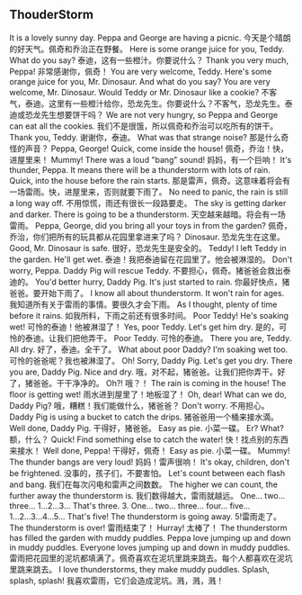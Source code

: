 ## ThouderStorm

It is a lovely sunny day. Peppa and George are having a picnic.
今天是个晴朗的好天气。佩奇和乔治正在野餐。
Here is some orange juice for you, Teddy. What do you say?
泰迪，这有一些橙汁。你要说什么？
Thank you very much, Peppa!
非常感谢你，佩奇！
You are very welcome, Teddy. Here's some orange juice for you, Mr. Dinosaur. And what do you say? You are very welcome, Mr. Dinosaur. Would Teddy or Mr. Dinosaur like a cookie?
不客气，泰迪。这里有一些橙汁给你，恐龙先生。你要说什么？不客气，恐龙先生。泰迪或恐龙先生想要饼干吗？
We are not very hungry, so Peppa and George can eat all the cookies.
我们不是很饿，所以佩奇和乔治可以吃所有的饼干。
Thank you, Teddy.
谢谢你，泰迪。
What was that strange noise?
那是什么奇怪的声音？
Peppa, George! Quick, come inside the house!
佩奇，乔治！快，进屋里来！
Mummy! There was a loud "bang" sound!
妈妈，有一个巨响！
It's thunder, Peppa. It means there will be a thunderstorm with lots of rain. Quick, into the house before the rain starts.
那是雷声，佩奇。这意味着将会有一场雷雨。快，进屋里来，否则就要下雨了。
No need to panic, the rain is still a long way off.
不用惊慌，雨还有很长一段路要走。
The sky is getting darker and darker. There is going to be a thunderstorm.
天空越来越暗。将会有一场雷雨。
Peppa, George, did you bring all your toys in from the garden?
佩奇，乔治，你们把所有的玩具都从花园里拿进来了吗？
Dinosaur.
恐龙先生在这里。
Good, Mr. Dinosaur is safe.
很好，恐龙先生是安全的。
Teddy! I left Teddy in the garden. He'll get wet.
泰迪！我把泰迪留在花园里了。他会被淋湿的。
Don't worry, Peppa. Daddy Pig will rescue Teddy.
不要担心，佩奇。猪爸爸会救出泰迪的。
You'd better hurry, Daddy Pig. It's just started to rain.
你最好快点，猪爸爸。要开始下雨了。
I know all about thunderstorm. It won't rain for ages.
我知道所有关于雷雨的事情。要很久才会下雨。
As I thought, plenty of time before it rains.
如我所料，下雨之前还有很多时间。
Poor Teddy! He's soaking wet!
可怜的泰迪！他被淋湿了！
Yes, poor Teddy. Let's get him dry.
是的，可怜的泰迪。让我们把他弄干。
Poor Teddy.
可怜的泰迪。
There you are, Teddy. All dry.
好了，泰迪。全干了。
What about poor Daddy? I'm soaking wet too.
可怜的爸爸呢？我也被淋湿了。
Oh! Sorry, Daddy Pig. Let's get you dry. There you are, Daddy Pig. Nice and dry.
哦，对不起，猪爸爸。让我们把你弄干。好了，猪爸爸。干干净净的。
Oh?!
哦？！
The rain is coming in the house! The floor is getting wet!
雨水进到屋里了！地板湿了！
Oh, dear! What can we do, Daddy Pig?
哦，糟糕！我们能做什么，猪爸爸？
Don't worry.
不用担心。
Daddy Pig is using a bucket to catch the drips.
猪爸爸用一个桶来接水滴。
Well done, Daddy Pig.
干得好，猪爸爸。
Easy as pie.
小菜一碟。
Er? What?
额，什么？
Quick! Find something else to catch the water!
快！找点别的东西来接水！
Well done, Peppa!
干得好，佩奇！
Easy as pie.
小菜一碟。
Mummy! The thunder bangs are very loud!
妈妈！雷声很响！
It's okay, children, don't be frightened.
没事的，孩子们，不要害怕。
Let's count between each flash and bang.
我们在每次闪电和雷声之间数数。
The higher we can count, the further away the thunderstorm is.
我们数得越大，雷雨就越远。
One... two... three...
1...2...3...
That's three.
3.
One... two... three... four... five...
1...2...3...4...5...
That's five! The thunderstorm is going away.
5!雷雨走了。
The thunderstorm is over!
雷雨结束了！
Hurray!
太棒了！
The thunderstorm has filled the garden with muddy puddles. Peppa love jumping up and down in muddy puddles. Everyone loves jumping up and down in muddy puddles.
雷雨把花园里的泥坑都填满了。佩奇喜欢在泥坑里跳来跳去。每个人都喜欢在泥坑里跳来跳去。
I love thunderstorms, they make muddy puddles. Splash, splash, splash!
我喜欢雷雨，它们会造成泥坑。溅，溅，溅！
